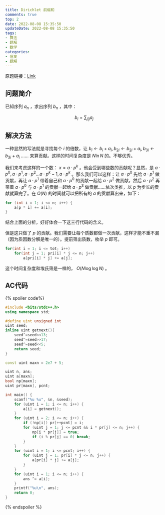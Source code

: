 ```yaml
---
title: Dirichlet 前缀和
comments: true
top: 2
date: 2022-08-08 15:35:50
updateDate: 2022-08-08 15:35:50
tags:
- 算法
- 题解
- 数学
categories:
- 信奥
- 题解
---
```


原题链接：[Link](https://www.luogu.com.cn/problem/P5495)

## 问题简介

已知序列 $a_n$ ，求出序列 $b_n$ ，其中：

$$
b_i=\sum_{j|i}{a_j}
$$

<!--more-->

## 解决方法

一种显然的写法就是寻找每个 $i$ 的倍数，让 $b_i \leftarrow b_i + a_i,b_{2i} \leftarrow b_{2i} + a_i,b_{3i} \leftarrow b_{3i} + a_i$ …… 来算贡献。这样的时间复杂度是 $N \ln N$ 的。不够优秀。

我们来考虑这样的一个数： $x=a\cdot p^k$ 。他会受到哪些数的贡献呢？显然，是 $a \cdot p^0,a \cdot p^1,a \cdot p^2...a \cdot p^k-1,a \cdot p^k$ 。那么我们可以这样：让 $a \cdot p^0$ 先给 $a \cdot p^1$ 做贡献，再让 $a \cdot p^1$ 带着自己和 $a \cdot p^0$ 的贡献一起给 $a \cdot p^2$ 做贡献，然后 $a \cdot p^2$ 再带着 $a \cdot p^0$ 与  $a \cdot p^1$ 的贡献一起给 $a \cdot p^3$ 做贡献……依次类推，以 $p$ 为步长的贡献就算完了。在 $O(N)$ 的时间就可以把所有的 $a$ 的贡献算出来，如下：

```cpp
for (int i = 1; i <= n; i++) {
	a[p * i] += a[i];
}
```

结合上面的分析，好好体会一下这三行代码的含义。

但是这只做了 $p$ 的贡献。我们需要让每个质数都做一次贡献，这样才能不重不漏（因为质因数分解是唯一的）。提前筛出质数，枚举 $p$ 即可。

```cpp
for(int i = 1; i <= tot; i++)
	for(int j = 1; pri[i] * j <= n; j++)
		a[pri[i] * j] += a[j];
```

这个时间复杂度和埃氏筛是一样的， $O(N \log \log N)$ 。

## AC代码

{% spoiler code%}
```cpp
#include <bits/stdc++.h>
using namespace std;

#define uint unsigned int
uint seed;
inline uint getnext(){
	seed^=seed<<13;
	seed^=seed>>17;
	seed^=seed<<5;
	return seed;
}

const uint maxn = 2e7 + 5;

uint n, ans;
uint a[maxn];
bool np[maxn];
uint pr[maxn], pcnt;

int main() {
	scanf("%u %u", &n, &seed);
	for (uint i = 1; i <= n; i++) {
		a[i] = getnext();
	}
	for (uint i = 2; i <= n; i++) {
		if (!np[i]) pr[++pcnt] = i;
		for (uint j = 1; j <= pcnt && i * pr[j] <= n; j++) {
			np[i * pr[j]] = true;
			if (i % pr[j] == 0) break;
		}
	}
	for (uint i = 1; i <= pcnt; i++) {
		for (uint j = 1; pr[i] * j <= n; j++) {
			a[pr[i] * j] += a[j];
		}
	}
	for (uint i = 1; i <= n; i++) {
		ans ^= a[i];
	}
	printf("%u\n", ans);
	return 0;
}
```

{% endspoiler %}
